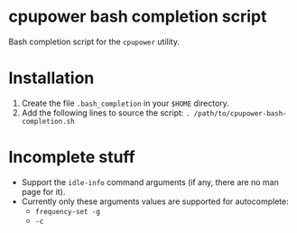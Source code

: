 cpupower bash completion script
===============================

Bash completion script for the `cpupower` utility.


Installation
============

1. Create the file `.bash_completion` in your `$HOME` directory.
2. Add the following lines to source the script:
`. /path/to/cpupower-bash-completion.sh`


Incomplete stuff
================
* Support the `idle-info` command arguments (if any, there are no man page for it).
* Currently only these arguments values are supported for autocomplete:
	* `frequency-set -g`
	* `-c`

